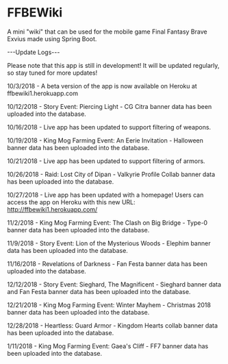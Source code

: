 # FFBEWiki
A mini "wiki" that can be used for the mobile game Final Fantasy Brave Exvius made using Spring Boot. 

---Update Logs---


Please note that this app is still in development! It will be updated regularly, so stay tuned for more updates!


10/3/2018 - A beta version of the app is now available on Heroku at ffbewiki1.herokuapp.com


10/12/2018 - Story Event: Piercing Light - CG Citra banner data has been uploaded into the database.

10/16/2018 - Live app has been updated to support filtering of weapons.

10/19/2018 - King Mog Farming Event: An Eerie Invitation - Halloween banner data has been uploaded into the database.

10/21/2018 - Live app has been updated to support filtering of armors.

10/26/2018 - Raid: Lost City of Dipan - Valkyrie Profile Collab banner data has been uploaded into the database.

10/27/2018 - Live app has been updated with a homepage! Users can access the app on Heroku with this new URL: http://ffbewiki1.herokuapp.com/

11/2/2018 - King Mog Farming Event: The Clash on Big Bridge - Type-0 banner data has been uploaded into the database.

11/9/2018 - Story Event: Lion of the Mysterious Woods - Elephim banner data has been uploaded into the database.

11/16/2018 - Revelations of Darkness - Fan Festa banner data has been uploaded into the database.

12/12/2018 - Story Event: Sieghard, The Magnificent - Sieghard banner data and Fan Festa banner data has been uploaded into the database.

12/21/2018 - King Mog Farming Event: Winter Mayhem - Christmas 2018 banner data has been uploaded into the database.

12/28/2018 - Heartless: Guard Armor - Kingdom Hearts collab banner data has been uploaded into the database.

1/11/2018 - King Mog Farming Event: Gaea's Cliff - FF7 banner data has been uploaded into the database.
